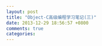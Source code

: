 ```yaml
---
layout: post
title: "Object-C高级编程学习笔记(三)"
date: 2013-12-29 18:56:57 +0800
comments: true
categories: 
---
```


